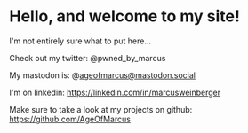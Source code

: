 # Hello, and welcome to my site!
I'm not entirely sure what to put here...

Check out my twitter: @pwned_by_marcus

My mastodon is: @ageofmarcus@mastodon.social

I'm on linkedin: https://linkedin.com/in/marcusweinberger

Make sure to take a look at my projects on github: https://github.com/AgeOfMarcus
